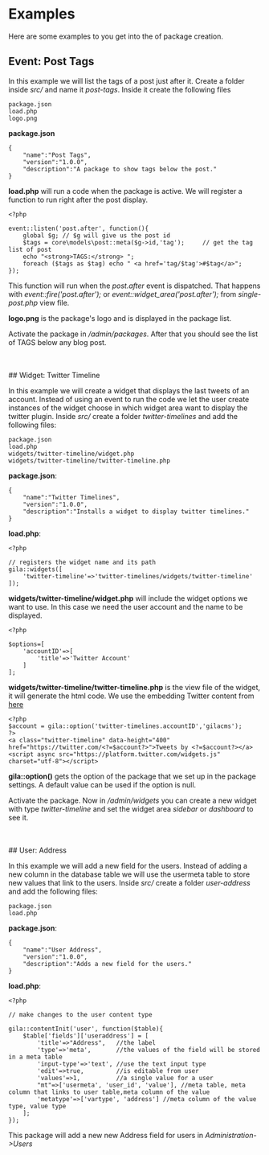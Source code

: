 
# Examples

Here are some examples to you get into the of package creation.

## Event: Post Tags

In this example we will list the tags of a post just after it. Create a folder inside *src/* and name it *post-tags*. Inside it create the following files
```
package.json
load.php
logo.png
```
**package.json**
```
{
	"name":"Post Tags",
	"version":"1.0.0",
	"description":"A package to show tags below the post."
}
```
**load.php** will run a code when the package is active. We will register a function to run right after the post display.
```
<?php

event::listen('post.after', function(){
    global $g; // $g will give us the post id
    $tags = core\models\post::meta($g->id,'tag');     // get the tag list of post
    echo "<strong>TAGS:</strong> ";
    foreach ($tags as $tag) echo " <a href='tag/$tag'>#$tag</a>";
});
```
This function will run when the *post.after* event is dispatched. That happens with *event::fire('post.after');* or *event::widget_area('post.after');* from *single-post.php* view file.

**logo.png** is the package's logo and is displayed in the package list.

Activate the package in */admin/packages*. After that you should see the list of TAGS below any blog post.


<br>
<br>
## Widget: Twitter Timeline

In this example we will create a widget that displays the last tweets of an account. Instead of using an event to run the code we let the user create instances of the widget choose in which widget area want to display the twitter plugin. Inside *src/* create a folder *twitter-timelines* and add the following files:
```
package.json
load.php
widgets/twitter-timeline/widget.php
widgets/twitter-timeline/twitter-timeline.php
```
**package.json**:
```
{
	"name":"Twitter Timelines",
	"version":"1.0.0",
	"description":"Installs a widget to display twitter timelines."
}
```
**load.php**:
```
<?php

// registers the widget name and its path
gila::widgets([
    'twitter-timeline'=>'twitter-timelines/widgets/twitter-timeline'
]);
```
**widgets/twitter-timeline/widget.php** will include the widget options we want to use. In this case we need the user account and the name to be displayed.
```
<?php

$options=[
    'accountID'=>[
        'title'=>'Twitter Account'
    ]
];
```
**widgets/twitter-timeline/twitter-timeline.php** is the view file of the widget, it will generate the html code. We use the embedding Twitter content from [here](https://publish.twitter.com)
```
<?php
$account = gila::option('twitter-timelines.accountID','gilacms');
?>
<a class="twitter-timeline" data-height="400" href="https://twitter.com/<?=$account?>">Tweets by <?=$account?></a>
<script async src="https://platform.twitter.com/widgets.js" charset="utf-8"></script>
```
**gila::option()** gets the option of the package that we set up in the package settings. A default value can be used if the option is null.

Activate the package. Now in */admin/widgets* you can create a new widget with type *twitter-timeline* and set the widget area *sidebar* or *dashboard* to see it.

<br>
<br>
## User: Address

In this example we will add a new field for the users. Instead of adding a new column in the database table we will use the usermeta table to store new values that link to the users. Inside *src/* create a folder *user-address* and add the following files:
```
package.json
load.php
```
**package.json**:
```
{
	"name":"User Address",
	"version":"1.0.0",
	"description":"Adds a new field for the users."
}
```
**load.php**:
```
<?php

// make changes to the user content type

gila::contentInit('user', function($table){
    $table['fields']['useraddress'] = [
        'title'=>"Address",   //the label
        'type'=>'meta',       //the values of the field will be stored in a meta table
        'input-type'=>'text', //use the text input type
        'edit'=>true,         //is editable from user
        'values'=>1,          //a single value for a user
        "mt"=>['usermeta', 'user_id', 'value'], //meta table, meta column that links to user table,meta column of the value
        'metatype'=>['vartype', 'address'] //meta column of the value type, value type
    ];
});
``` 
This package will add a new new Address field for users in *Administration->Users*
